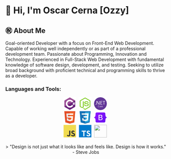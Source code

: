 # 👋 Hi, I'm Oscar Cerna [Ozzy]

## ㊗️ About Me 
<p> Goal-oriented Developer with a focus on Front-End Web Development. Capable of working well independently or as part of a professional development team. Passionate about Programming, Innovation and Technology. Experienced in Full-Stack Web Development with fundamental knowledge of software design, development, and testing. Seeking to utilize broad background with proficient technical and programming skills to thrive as a developer. </p>

### Languages and Tools:
<div align="center">
    <img src="https://github.com/devicons/devicon/blob/master/icons/csharp/csharp-original.svg" width="40" height="40"/>&nbsp;
    <img src="https://github.com/devicons/devicon/blob/master/icons/nodejs/nodejs-original.svg" width="40" height="40"/>&nbsp;
    <img src="https://github.com/devicons/devicon/blob/master/icons/dotnetcore/dotnetcore-original.svg" width="40" height="40"/>&nbsp;
</div>
<div align="center">
    <img src="https://github.com/devicons/devicon/blob/master/icons/html5/html5-original.svg" width="40" height="40"/>&nbsp;
    <img src="https://github.com/devicons/devicon/blob/master/icons/css3/css3-original.svg" width="40" height="40"/>&nbsp;
    <img src="https://github.com/devicons/devicon/blob/master/icons/bootstrap/bootstrap-original.svg" width="40" height="40"/>&nbsp; 
</div>
<div align="center">
    <img src="https://github.com/devicons/devicon/blob/master/icons/javascript/javascript-original.svg" width="40" height="40"/>&nbsp;
    <img src="https://github.com/devicons/devicon/blob/master/icons/typescript/typescript-plain.svg" width="40" height="40"/>&nbsp;
    <img src="https://icongr.am/devicon/angularjs-original.svg?size=128&color=currentColor" width="40" height="40"/>&nbsp;
<br></br>
> "Design is not just what it looks like and feels like. Design is how it works." - Steve Jobs



